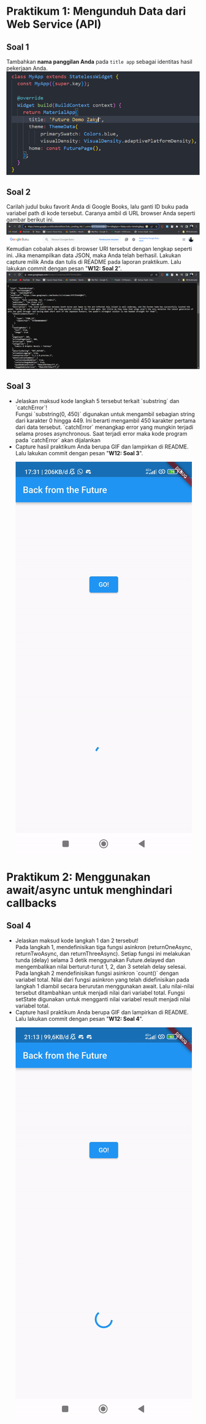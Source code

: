 # Praktikum 1: Mengunduh Data dari Web Service (API)

## Soal 1
Tambahkan <b>nama panggilan Anda</b> pada `title app` sebagai identitas hasil pekerjaan Anda.</br>
![img](docs/images/soal1.png)

## Soal 2
Carilah judul buku favorit Anda di Google Books, lalu ganti ID buku pada variabel path di kode tersebut. Caranya ambil di URL browser Anda seperti gambar berikut ini.</br>
![img](docs/images/soal2_1.png)</br>
Kemudian cobalah akses di browser URI tersebut dengan lengkap seperti ini. Jika menampilkan data JSON, maka Anda telah berhasil. Lakukan capture milik Anda dan tulis di README pada laporan praktikum. Lalu lakukan commit dengan pesan "<b>W12: Soal 2</b>".</br>
![img](docs/images/soal2_2.png)

## Soal 3
<ul><li>Jelaskan maksud kode langkah 5 tersebut terkait `substring` dan `catchError`!</br>
Fungsi `substring(0, 450)` digunakan untuk mengambil sebagian string dari karakter 0 hingga 449. Ini berarti mengambil 450 karakter pertama dari data tersebut. `catchError` menangkap error yang mungkin terjadi selama proses asynchronous. Saat terjadi error maka kode program pada `catchError` akan dijalankan</li>
<li>Capture hasil praktikum Anda berupa GIF dan lampirkan di README. Lalu lakukan commit dengan pesan "<b>W12: Soal 3</b>".</br>

![gif](docs/gif/soal3.gif)</ul>

# Praktikum 2: Menggunakan await/async untuk menghindari callbacks

## Soal 4
<ul><li>Jelaskan maksud kode langkah 1 dan 2 tersebut!</br>
Pada langkah 1, mendefinisikan tiga fungsi asinkron (returnOneAsync, returnTwoAsync, dan returnThreeAsync). Setiap fungsi ini melakukan tunda (delay) selama 3 detik menggunakan Future.delayed dan mengembalikan nilai berturut-turut 1, 2, dan 3 setelah delay selesai. Pada langkah 2 mendefinisikan fungsi asinkron `count()` dengan variabel total. Nilai dari fungsi asinkron yang telah didefinisikan pada langkah 1 diambil secara berurutan menggunakan await. Lalu nilai-nilai tersebut ditambahkan untuk menjadi nilai dari variabel total. Fungsi setState digunakan untuk mengganti nilai variabel result menjadi nilai variabel total.
</li>
<li>Capture hasil praktikum Anda berupa GIF dan lampirkan di README. Lalu lakukan commit dengan pesan "<b>W12: Soal 4</b>".</br>

![gif](docs/gif/soal4.gif)</ul>